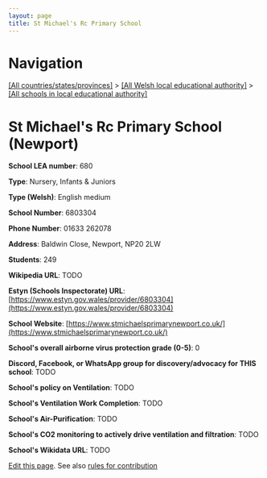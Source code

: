 ```yaml
---
layout: page
title: St Michael's Rc Primary School
---
```

# Navigation

[[All countries/states/provinces]](../../..) > [[All Welsh local educational authority]](../..) > [[All schools in local educational authority]](..)

# St Michael's Rc Primary School (Newport)

**School LEA number**: 680

**Type**: Nursery, Infants & Juniors

**Type (Welsh)**: English medium

**School Number**: 6803304

**Phone Number**: 01633 262078

**Address**: Baldwin Close, Newport, NP20 2LW

**Students**: 249

**Wikipedia URL**: TODO

**Estyn (Schools Inspectorate) URL**: [https://www.estyn.gov.wales/provider/6803304](https://www.estyn.gov.wales/provider/6803304)

**School Website**: [https://www.stmichaelsprimarynewport.co.uk/](https://www.stmichaelsprimarynewport.co.uk/)

**School's overall airborne virus protection grade (0-5)**: 0

**Discord, Facebook, or WhatsApp group for discovery/advocacy for THIS school**: TODO

**School's policy on Ventilation**: TODO

**School's Ventilation Work Completion**: TODO

**School's Air-Purification**: TODO

**School's CO2 monitoring to actively drive ventilation and filtration**: TODO

**School's Wikidata URL**: TODO




[Edit this page](https://github.com/VentilationProject/Wales/edit/prif/./Newport/St_Michael's_Rc_Primary_School.md). See also [rules for contribution](../../../contribution-rules/)